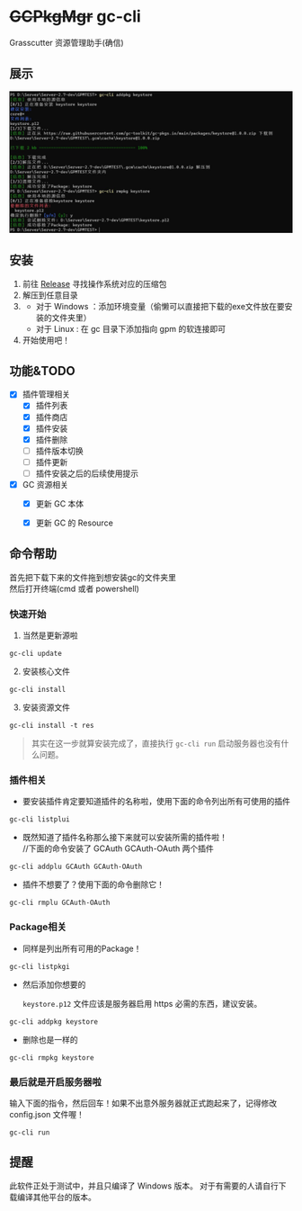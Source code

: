 # ~~GCPkgMgr~~ gc-cli
Grasscutter 资源管理助手(确信)



## 展示

![命令帮助](Preview/pkg.jpg)

## 安装

1. 前往 [Release](https://github.com/SwetyCore/GCPkgMgr/releases) 寻找操作系统对应的压缩包
2. 解压到任意目录
3. + 对于 Windows ：添加环境变量（偷懒可以直接把下载的exe文件放在要安装的文件夹里）
   + 对于 Linux : 在 gc 目录下添加指向 gpm 的软连接即可
4. 开始使用吧！
   
## 功能&TODO

- [x] 插件管理相关
  - [x] 插件列表
  - [x] 插件商店
  - [x] 插件安装
  - [x] 插件删除
  - [ ] 插件版本切换
  - [ ] 插件更新
  - [ ] 插件安装之后的后续使用提示
- [x] GC 资源相关
    - [x] 更新 GC 本体
    - [x] 更新 GC 的 Resource


## 命令帮助

首先把下载下来的文件拖到想安装gc的文件夹里  
然后打开终端(cmd 或者 powershell)
### 快速开始
1. 当然是更新源啦  
```
gc-cli update
```
2. 安装核心文件
```
gc-cli install
```
3. 安装资源文件
```
gc-cli install -t res
```
> 其实在这一步就算安装完成了，直接执行 `gc-cli run` 启动服务器也没有什么问题。

### 插件相关
+ 要安装插件肯定要知道插件的名称啦，使用下面的命令列出所有可使用的插件
```
gc-cli listplui
```
+ 既然知道了插件名称那么接下来就可以安装所需的插件啦！  
//下面的命令安装了 GCAuth GCAuth-OAuth 两个插件
```
gc-cli addplu GCAuth GCAuth-OAuth
```
+ 插件不想要了？使用下面的命令删除它！
```
gc-cli rmplu GCAuth-OAuth
```
### Package相关
+ 同样是列出所有可用的Package！
```
gc-cli listpkgi
```
+ 然后添加你想要的  

  `keystore.p12` 文件应该是服务器启用 https 必需的东西，建议安装。
```
gc-cli addpkg keystore
```
+ 删除也是一样的
```
gc-cli rmpkg keystore
```

### 最后就是开启服务器啦
输入下面的指令，然后回车！如果不出意外服务器就正式跑起来了，记得修改 config.json 文件喔！
```
gc-cli run
```

## 提醒
此软件正处于测试中，并且只编译了 Windows 版本。
对于有需要的人请自行下载编译其他平台的版本。

